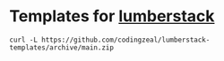 # Templates for [lumberstack](https://github.com/codingzeal/lumberstack)

```shell
curl -L https://github.com/codingzeal/lumberstack-templates/archive/main.zip

```
